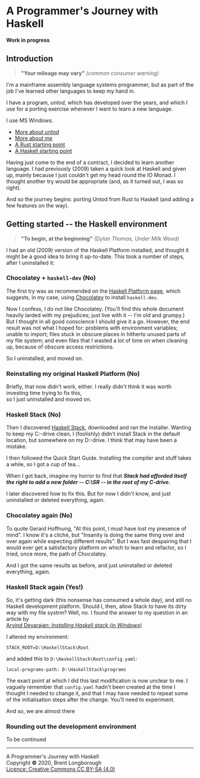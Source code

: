 # A Programmer's Journey with Haskell

**Work in progress**

<!-- ------------------------------------------------------------------ -->
## Introduction

> **"Your mileage may vary"** *(common consumer warning)*

I'm a mainframe assembly language systems programmer, 
but as part of the job I've learned other languages to keep my hand in.

I have a program, *untod*, which has developed over the years, 
and which I use for a porting exercise whenever I want 
to learn a new language.

I use MS Windows.
<!-- ------------------------------------------------------------------ -->
* [More about *untod*](aboutuntod.md)
* [More about me](aboutme.md)
* [A Rust starting point](https://www.rust-lang.org/)
* [A Haskell starting point](https://www.haskell.org/)

<!-- ------------------------------------------------------------------ -->
Having just come to the end of a contract, 
I decided to learn another language.
I had previously (2009) taken a quick look at Haskell 
and given up, mainly because I just couldn't get my head round the IO Monad.
I thought another try would be appropriate
(and, as it turned out, I was so right).

And so the journey begins: porting Untod from Rust to Haskell
(and adding a few features on the way).
<!-- ------------------------------------------------------------------ -->
## Getting started -- the Haskell environment
> **"To begin, at the beginning"** *(Dylan Thomas, Under Milk Wood)*

I had an old (2009) version of the Haskell Platform installed,
and thought it might be a good idea to bring it up-to-date. 
This took a number of steps, after I uninstalled it:

<!-- ------------------------------------------------------------------ -->
### Chocolatey + `haskell-dev` (No)
The first try was as recommended on the
[Haskell Platform page](https://www.haskell.org/platform/), 
which suggests, in my case, 
using [Chocolatey](https://chocolatey.org/) 
to install `haskell-dev`.

Now I confess, I do not like Chocolatey. 
(You'll find this whole document heavily larded with my prejudices;
just live with it -- I'm old and grumpy.) 
But I thought in all good conscience I should give it a go.
However, the end result was not what I hoped for: problems with environment variables; unable to import; 
files stuck in obscure places in hitherto unused parts of my file system; 
and even files that I wasted a lot of time on when cleaning up,
because of obscure access restrictions.

So I uninstalled, and moved on.

<!-- ------------------------------------------------------------------ -->
### Reinstalling my original Haskell Platform (No)
Briefly, that now didn't work, either.
I really didn't think it was worth investing time trying to fix this,  
so I just uninstalled and moved on.

<!-- ------------------------------------------------------------------ -->
### Haskell Stack (No)
Then I discovered 
[Haskell Stack](https://docs.haskellstack.org/en/stable/README/),
downloaded and ran the installer. 
Wanting to keep my C:-drive clean, I (foolishly) didn't install Stack
in the default location, but somewhere on my D:-drive. I think that may have been a mistake.

I then followed the Quick Start Guide.
Installing the compiler and stuff takes a while, 
so I got a cup of tea...

When I got back, imagine my horror to find that 
_**Stack had afforded itself the right to add a new folder -- C:\SR -- 
in the root of my C-drive.**_

I later discovered how to fix this. 
But for now I didn't know, 
and just uninstalled or deleted everything, again.

<!-- ------------------------------------------------------------------ -->
### Chocolatey again (No)
To quote Gerard Hoffnung, 
"At this point, I must have lost my presence of mind".
I know it's a cliché, 
but "Insanity is doing the same thing over and over again 
while expecting different results".
But I was fast despairing that I would ever get 
a satisfactory platform on which to learn and refactor,
so I tried, once more, the path of Chocolatey.

And I got the same results as before, 
and just uninstalled or deleted everything, again.

<!-- ------------------------------------------------------------------ -->
### Haskell Stack again (Yes!)
So, it's getting dark (this nonsense has consumed a whole day),
and still no Haskell development platform.
Should I, then, allow Stack to have its dirty way with my file systrm?
Well, no. I found the answer to my question in an article by   
[Arvind Devarajan: 
_Installing Haskell stack (in Windows)_](https://blog.ramdoot.in/installing-haskell-stack-in-windows-7c8fd2c79f)

I altered my environment:
```
STACK_ROOT=D:\HaskellStack\Root
``` 
and added this to `D:\HaskellStack\Root\config.yaml`: 
```
local-programs-path: D:\HaskellStack\programs
```
The exact point at which I did this last modification 
is now unclear to me.
I vaguely remember that `config.yaml` hadn't been created 
at the time I thought I needed to change it, 
and that I may have needed to repeat some of the 
initialisation steps after the change. 
You'll need to experiment.

And so, we are almost there

### Rounding out the development environment

To be continued


----
A Programmer's Journey with Haskell  
Copyright **©** 2020, Brent Longborough  
[Licence: Creative Commons CC BY-SA (4.0)](https://creativecommons.org/licenses/by-sa/4.0/)
